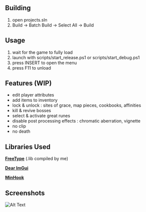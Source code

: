 ## Building

1. open projects.sln
2. Build -> Batch Build -> Select All -> Build

## Usage
1. wait for the game to fully load
2. launch with scripts/start_release.ps1 or scripts/start_debug.ps1
3. press INSERT to open the menu
4. press F11 to unload

## Features (WIP)

- edit player attributes
- add items to inventory
- lock & unlock : sites of grace, map pieces, cookbooks, affinities
- kill & revive bosses
- select & activate great runes
- disable post processing effects : chromatic aberration, vignette
- no clip
- no death

## Libraries Used

[**FreeType**](https://github.com/freetype/freetype) (.lib compiled by me)

[**Dear ImGui**](https://github.com/ocornut/imgui)

[**MinHook**](https://github.com/TsudaKageyu/minhook)

## Screenshots

![Alt Text](https://i.imgur.com/6qBV072.png)
